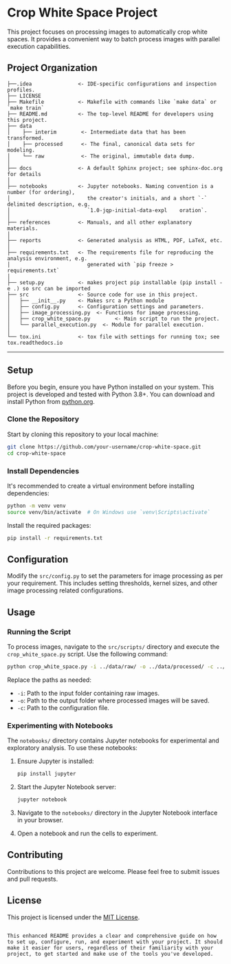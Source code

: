Crop White Space Project
==============================

This project focuses on processing images to automatically crop white spaces. It provides a convenient way to batch process images with parallel execution capabilities.

Project Organization
------------

    ├──.idea               <- IDE-specific configurations and inspection profiles.
    ├── LICENSE
    ├── Makefile           <- Makefile with commands like `make data` or `make train`
    ├── README.md          <- The top-level README for developers using this project.
    ├── data
    │    ├── interim        <- Intermediate data that has been transformed.
    │    ├── processed      <- The final, canonical data sets for modeling.
    │    └── raw            <- The original, immutable data dump.
    │
    ├── docs               <- A default Sphinx project; see sphinx-doc.org for details
    │
    ├── notebooks          <- Jupyter notebooks. Naming convention is a number (for ordering),
    │                         the creator's initials, and a short `-` delimited description, e.g.
    │                         `1.0-jqp-initial-data-expl    oration`.
    │
    ├── references         <- Manuals, and all other explanatory materials.
    │
    ├── reports            <- Generated analysis as HTML, PDF, LaTeX, etc.
    │
    ├── requirements.txt   <- The requirements file for reproducing the analysis environment, e.g.
    │                         generated with `pip freeze > requirements.txt`
    │
    ├── setup.py           <- makes project pip installable (pip install -e .) so src can be imported
    ├── src                <- Source code for use in this project.
    │   ├── __init__.py    <- Makes src a Python module
    │   ├── config.py      <- Configuration settings and parameters.
    │   ├── image_processing.py  <- Functions for image processing.
    │   ├── crop_white_space.py        <- Main script to run the project.
    │   └── parallel_execution.py  <- Module for parallel execution.
    │
    └── tox.ini            <- tox file with settings for running tox; see tox.readthedocs.io


--------

## Setup

Before you begin, ensure you have Python installed on your system. This project is developed and tested with Python 3.8+. You can download and install Python from [python.org](https://www.python.org/downloads/).

### Clone the Repository

Start by cloning this repository to your local machine:

```bash
git clone https://github.com/your-username/crop-white-space.git
cd crop-white-space
```

### Install Dependencies

It's recommended to create a virtual environment before installing dependencies:

```bash
python -m venv venv
source venv/bin/activate  # On Windows use `venv\Scripts\activate`
```

Install the required packages:

```bash
pip install -r requirements.txt
```

## Configuration

Modify the `src/config.py` to set the parameters for image processing as per your requirement. This includes setting thresholds, kernel sizes, and other image processing related configurations.

## Usage

### Running the Script

To process images, navigate to the `src/scripts/` directory and execute the `crop_white_space.py` script. Use the following command:

```bash
python crop_white_space.py -i ../data/raw/ -o ../data/processed/ -c ../config.json
```

Replace the paths as needed:
- `-i`: Path to the input folder containing raw images.
- `-o`: Path to the output folder where processed images will be saved.
- `-c`: Path to the configuration file.

### Experimenting with Notebooks

The `notebooks/` directory contains Jupyter notebooks for experimental and exploratory analysis. To use these notebooks:

1. Ensure Jupyter is installed:

   ```bash
   pip install jupyter
   ```

2. Start the Jupyter Notebook server:

   ```bash
   jupyter notebook
   ```

3. Navigate to the `notebooks/` directory in the Jupyter Notebook interface in your browser.

4. Open a notebook and run the cells to experiment.

## Contributing

Contributions to this project are welcome. Please feel free to submit issues and pull requests.

## License

This project is licensed under the [MIT License](LICENSE.txt).
```

This enhanced README provides a clear and comprehensive guide on how to set up, configure, run, and experiment with your project. It should make it easier for users, regardless of their familiarity with your project, to get started and make use of the tools you've developed.
